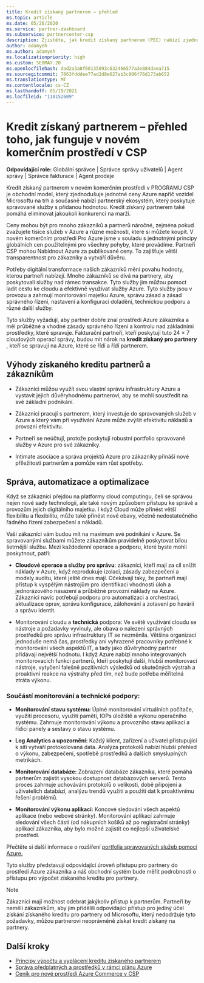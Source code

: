 ```yaml
---
title: Kredit získaný partnerem – přehled
ms.topic: article
ms.date: 05/26/2020
ms.service: partner-dashboard
ms.subservice: partnercenter-csp
description: Zjistěte, jak kredit získaný partnerem (PEC) nabízí zjednodušené jednotné ceny Azure a spravované služby s přidanou hodnotou a současně pomáhá eliminovat konkurenci na marži.
author: adamyeh
ms.author: adamyeh
ms.localizationpriority: high
ms.custom: SEOMAY.20
ms.openlocfilehash: dad2a3a8f60135093c632466577a3e884daea715
ms.sourcegitcommit: 7063fdddee77ad2d8e627ab3c806f76d173ab652
ms.translationtype: MT
ms.contentlocale: cs-CZ
ms.lasthandoff: 05/19/2021
ms.locfileid: "110152609"
---
```

# <a name="partner-earned-credit---an-overview-of-how-it-works-in-the-new-commerce-experience-in-csp"></a>Kredit získaný partnerem – přehled toho, jak funguje v novém komerčním prostředí v CSP

**Odpovídající role:** Globální správce | Správce správy uživatelů | Agent správy | Správce fakturace | Agent prodeje

Kredit získaný partnerem v novém komerčním prostředí v PROGRAMU CSP je obchodní model, který zjednodušuje jednotné ceny Azure napříč vozidel Microsoftu na trh a současně nabízí partnerský ekosystém, který poskytuje spravované služby s přidanou hodnotou. Kredit získaný partnerem také pomáhá eliminovat jakoukoli konkurenci na marži.

Ceny mohou být pro mnoho zákazníků a partnerů náročné, zejména pokud zvažujete tisíce služeb v Azure a různé možnosti, které si můžete koupit. V novém komerčním prostředí Pro Azure jsme v souladu s jednotnými principy globálních cen použitelnými pro všechny pohyby, které provádíme. Partneři CSP mohou Nabídnout Azure za publikované ceny. To zajišťuje větší transparentnost pro zákazníky a vytváří důvěru.

Potřeby digitální transformace našich zákazníků mění povahu hodnoty, kterou partneři nabízejí. Mnoho zákazníků se dívá na partnery, aby poskytovali služby nad rámec transakce. Tyto služby jim můžou pomoct ladit cestu ke cloudu a efektivně využívat služby Azure. Tyto služby jsou v provozu a zahrnují monitorování majetku Azure, správu zásad a zásad správného řízení, nastavení a konfiguraci doladění, technickou podporu a různé další služby. 

Tyto služby vyžadují, aby partner dobře znal prostředí Azure zákazníka a měl průběžné a vhodné zásady správného řízení a kontrolu nad základními prostředky, které spravuje. Fakturační partneři, kteří poskytují tuto 24 × 7 cloudových operací správy, budou mít nárok na **kredit získaný pro partnery** , kteří se spravují na Azure, které se řídí a řídí partnerem.


## <a name="benefits-of-the-partner-earned-credit-for-partners-and-customers"></a>Výhody získaného kreditu partnerů a zákazníkům

- Zákazníci můžou využít svou vlastní správu infrastruktury Azure a vystavit jejich důvěryhodnému partnerovi, aby se mohli soustředit na své základní podnikání.

- Zákazníci pracují s partnerem, který investuje do spravovaných služeb v Azure a který vám při využívání Azure může zvýšit efektivitu nákladů a provozní efektivitu.

- Partneři se neúčtují, protože poskytují robustní portfolio spravované služby v Azure pro své zákazníky.  

- Intimate asociace a správa projektů Azure pro zákazníky přináší nové příležitosti partnerům a pomůže vám růst spotřeby. 

## <a name="manage-automate-and-optimize"></a>Správa, automatizace a optimalizace

Když se zákazníci přejdou na platformy cloud computingu, čelí se správou nejen nové sady technologií, ale také novým způsobem přístupu ke správě a provozům jejich digitálního majetku. I když Cloud může přinést větší flexibilitu a flexibilitu, může také přinést nové obavy, včetně nedostatečného řádného řízení zabezpečení a nákladů. 

Vaši zákazníci vám budou mít na maximum své podnikání v Azure. Se spravovanými službami můžete zákazníkům pravidelně poskytovat bílou šetrnější službu. Mezi každodenní operace a podporu, které byste mohli poskytnout, patří:

- **Cloudové operace a služby pro správu**: zákazníci, kteří mají za cíl snížit náklady v Azure, když reprodukuje izolaci, zásady zabezpečení a modely auditu, které ještě dnes mají. Očekávají taky, že partneři mají přístup k vyspělým nástrojům pro identifikaci vhodnosti úloh a jednorázového nasazení a průběžné provozní náklady na Azure. Zákazníci navíc potřebují podporu pro automatizaci a orchestraci, aktualizace oprav, správu konfigurace, zálohování a zotavení po havárii a správu identit. 

- Monitorování cloudu a **technická** podpora: Ve světě využívání cloudu se nástroje a požadavky vyvinuly, ale obava o nalezení správných prostředků pro správu infrastruktury IT se nezměnila. Většina organizací jednoduše nemá čas, prostředky ani vyhrazené pracovníky potřebné k monitorování všech aspektů IT, a tady jako důvěryhodný partner přidávají největší hodnotu. I když Azure nabízí mnoho integrovaných monitorovacích funkcí partnerů, kteří poskytují další, hlubší monitorovací nástroje, vytyčení falešně pozitivních výsledků od skutečných výstrah a proaktivní reakce na výstrahy před tím, než bude potřeba měřitelná ztráta výkonu. 


### <a name="included-in-monitoring-and-technical-support"></a>Součástí monitorování a technické podpory:

- **Monitorování stavu systému:** Úplné monitorování virtuálních počítače, využití procesoru, využití paměti, IOPs úložiště a výkonu operačního systému. Zahrnuje monitorování výkonu a provozního stavu aplikací a řídicí panely a sestavy o stavu systému.

- **Log Analytics a upozornění:** Každý klient, zařízení a uživatel přistupující k síti vytváří protokolovaná data. Analýza protokolů nabízí hlubší přehled o výkonu, zabezpečení, spotřebě prostředků a dalších smysluplných metrikách.

- **Monitorování databáze:** Zobrazení databáze zákazníka, které pomáhá partnerům zajistit vysokou dostupnost databázových serverů. Tento proces zahrnuje uchovávání protokolů o velikosti, době připojení a uživatelích databází, analýzu trendů využití a použití dat k proaktivnímu řešení problémů.

- **Monitorování výkonu aplikací:** Koncové sledování všech aspektů aplikace (nebo webové stránky). Monitorování aplikací zahrnuje sledování všech částí (od nákupních košíků až po registrační stránky) aplikací zákazníka, aby bylo možné zajistit co nejlepší uživatelské prostředí.

Přečtěte si další informace o rozšíření [portfolia spravovaných služeb pomocí Azure.](https://partner.microsoft.com/campaigns/cloud-playbooks-thank-you)

Tyto služby představují odpovídající úroveň přístupu pro partnery do prostředí Azure zákazníka a náš obchodní systém bude měřit podrobnosti o přístupu pro výpočet získaného kreditu pro partnery.  

>[!Note]
>Zákazníci mají možnost odebrat jakýkoliv přístup k partnerům. Partneři by neměli zákazníkům, aby jim přidělili odpovídající přístup pro jediný účel získání získaného kreditu pro partnery od Microsoftu, který nedodržuje tyto požadavky, můžou partnerovi neoprávněně získat kredit získaný na partnery.

## <a name="next-steps"></a>Další kroky

- [Principy výpočtu a vyplácení kreditu získaného partnerem](partner-earned-credit-explanation.md)
- [Správa předplatných a prostředků v rámci plánu Azure](azure-plan-manage.md)
- [Ceník pro nové prostředí Azure Commerce v CSP](azure-plan-price-list.md)